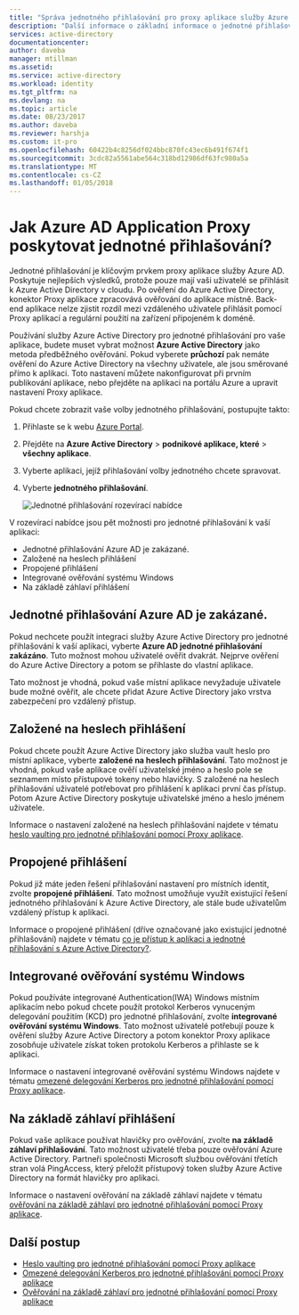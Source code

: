 ```yaml
---
title: "Správa jednotného přihlašování pro proxy aplikace služby Azure AD | Microsoft Docs"
description: "Další informace o základní informace o jednotné přihlašování pomocí Proxy aplikace"
services: active-directory
documentationcenter: 
author: daveba
manager: mtillman
ms.assetid: 
ms.service: active-directory
ms.workload: identity
ms.tgt_pltfrm: na
ms.devlang: na
ms.topic: article
ms.date: 08/23/2017
ms.author: daveba
ms.reviewer: harshja
ms.custom: it-pro
ms.openlocfilehash: 60422b4c8256df024bbc870fc43ec6b491f674f1
ms.sourcegitcommit: 3cdc82a5561abe564c318bd12986df63fc980a5a
ms.translationtype: MT
ms.contentlocale: cs-CZ
ms.lasthandoff: 01/05/2018
---
```

# <a name="how-does-azure-ad-application-proxy-provide-single-sign-on"></a>Jak Azure AD Application Proxy poskytovat jednotné přihlašování?

Jednotné přihlašování je klíčovým prvkem proxy aplikace služby Azure AD.  Poskytuje nejlepších výsledků, protože pouze mají vaši uživatelé se přihlásit k Azure Active Directory v cloudu. Po ověření do Azure Active Directory, konektor Proxy aplikace zpracovává ověřování do aplikace místně. Back-end aplikace nelze zjistit rozdíl mezi vzdáleného uživatele přihlásit pomocí Proxy aplikací a regulární použití na zařízení připojeném k doméně. 

Používání služby Azure Active Directory pro jednotné přihlašování pro vaše aplikace, budete muset vybrat možnost **Azure Active Directory** jako metoda předběžného ověřování. Pokud vyberete **průchozí** pak nemáte ověření do Azure Active Directory na všechny uživatele, ale jsou směrované přímo k aplikaci. Toto nastavení můžete nakonfigurovat při prvním publikování aplikace, nebo přejděte na aplikaci na portálu Azure a upravit nastavení Proxy aplikace. 

Pokud chcete zobrazit vaše volby jednotného přihlašování, postupujte takto:

1. Přihlaste se k webu [Azure Portal](https://portal.azure.com).
2. Přejděte na **Azure Active Directory** > **podnikové aplikace, které** > **všechny aplikace**.
3. Vyberte aplikaci, jejíž přihlašování volby jednotného chcete spravovat.
4. Vyberte **jednotného přihlašování**.

   ![Jednotné přihlašování rozevírací nabídce](./media/application-proxy-sso-overview/single-sign-on-mode.png)

V rozevírací nabídce jsou pět možnosti pro jednotné přihlašování k vaší aplikaci:

* Jednotné přihlašování Azure AD je zakázané.
* Založené na heslech přihlášení
* Propojené přihlášení
* Integrované ověřování systému Windows
* Na základě záhlaví přihlášení

## <a name="azure-ad-single-sign-on-disabled"></a>Jednotné přihlašování Azure AD je zakázané.

Pokud nechcete použít integraci služby Azure Active Directory pro jednotné přihlašování k vaší aplikaci, vyberte **Azure AD jednotné přihlašování zakázáno**. Tuto možnost mohou uživatelé ověřit dvakrát. Nejprve ověření do Azure Active Directory a potom se přihlaste do vlastní aplikace. 

Tato možnost je vhodná, pokud vaše místní aplikace nevyžaduje uživatele bude možné ověřit, ale chcete přidat Azure Active Directory jako vrstva zabezpečení pro vzdálený přístup. 

## <a name="password-based-sign-on"></a>Založené na heslech přihlášení

Pokud chcete použít Azure Active Directory jako služba vault heslo pro místní aplikace, vyberte **založené na heslech přihlašování**. Tato možnost je vhodná, pokud vaše aplikace ověří uživatelské jméno a heslo pole se seznamem místo přístupové tokeny nebo hlavičky. S založené na heslech přihlašování uživatelé potřebovat pro přihlášení k aplikaci první čas přístup. Potom Azure Active Directory poskytuje uživatelské jméno a heslo jménem uživatele. 

Informace o nastavení založené na heslech přihlašování najdete v tématu [heslo vaulting pro jednotné přihlašování pomocí Proxy aplikace](application-proxy-sso-azure-portal.md).

## <a name="linked-sign-on"></a>Propojené přihlášení

Pokud již máte jeden řešení přihlašování nastavení pro místních identit, zvolte **propojené přihlášení**. Tato možnost umožňuje využít existující řešení jednotného přihlašování k Azure Active Directory, ale stále bude uživatelům vzdálený přístup k aplikaci. 

Informace o propojené přihlášení (dříve označované jako existující jednotné přihlašování) najdete v tématu [co je přístup k aplikaci a jednotné přihlašování s Azure Active Directory?](active-directory-appssoaccess-whatis.md#how-does-single-sign-on-with-azure-active-directory-work).

## <a name="integrated-windows-authentication"></a>Integrované ověřování systému Windows

Pokud používáte integrované Authentication(IWA) Windows místním aplikacím nebo pokud chcete použít protokol Kerberos vynuceným delegování použitím (KCD) pro jednotné přihlašování, zvolte **integrované ověřování systému Windows**. Tato možnost uživatelé potřebují pouze k ověření služby Azure Active Directory a potom konektor Proxy aplikace zosobňuje uživatele získat token protokolu Kerberos a přihlaste se k aplikaci. 

Informace o nastavení integrované ověřování systému Windows najdete v tématu [omezené delegování Kerberos pro jednotné přihlašování pomocí Proxy aplikace](active-directory-application-proxy-sso-using-kcd.md).

## <a name="header-based-sign-on"></a>Na základě záhlaví přihlášení 

Pokud vaše aplikace používat hlavičky pro ověřování, zvolte **na základě záhlaví přihlašování**. Tato možnost uživatelé třeba pouze ověřování Azure Active Directory. Partneři společnosti Microsoft službou ověřování třetích stran volá PingAccess, který přeložit přístupový token služby Azure Active Directory na formát hlavičky pro aplikaci. 

Informace o nastavení ověřování na základě záhlaví najdete v tématu [ověřování na základě záhlaví pro jednotné přihlašování pomocí Proxy aplikace](application-proxy-ping-access.md).

## <a name="next-steps"></a>Další postup

- [Heslo vaulting pro jednotné přihlašování pomocí Proxy aplikace](application-proxy-sso-azure-portal.md)
- [Omezené delegování Kerberos pro jednotné přihlašování pomocí Proxy aplikace](active-directory-application-proxy-sso-using-kcd.md)
- [Ověřování na základě záhlaví pro jednotné přihlašování pomocí Proxy aplikace](application-proxy-ping-access.md) 
